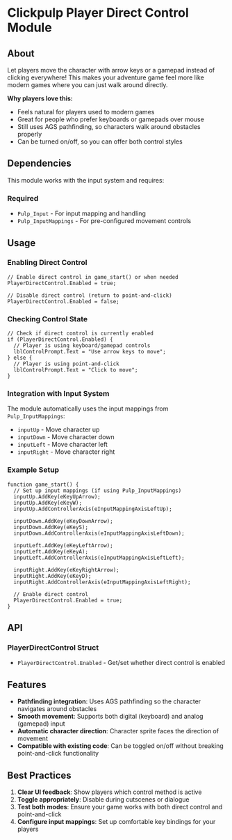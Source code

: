 # Clickpulp Player Direct Control Module

## About

Let players move the character with arrow keys or a gamepad instead of clicking everywhere! This makes your adventure game feel more like modern games where you can just walk around directly.

**Why players love this:**

* Feels natural for players used to modern games
* Great for people who prefer keyboards or gamepads over mouse
* Still uses AGS pathfinding, so characters walk around obstacles properly
* Can be turned on/off, so you can offer both control styles

## Dependencies

This module works with the input system and requires:

### Required

* `Pulp_Input` - For input mapping and handling
* `Pulp_InputMappings` - For pre-configured movement controls

## Usage

### Enabling Direct Control

```agscript
// Enable direct control in game_start() or when needed
PlayerDirectControl.Enabled = true;

// Disable direct control (return to point-and-click)
PlayerDirectControl.Enabled = false;
```

### Checking Control State

```agscript
// Check if direct control is currently enabled
if (PlayerDirectControl.Enabled) {
  // Player is using keyboard/gamepad controls
  lblControlPrompt.Text = "Use arrow keys to move";
} else {
  // Player is using point-and-click
  lblControlPrompt.Text = "Click to move";
}
```

### Integration with Input System

The module automatically uses the input mappings from `Pulp_InputMappings`:

* `inputUp` - Move character up
* `inputDown` - Move character down  
* `inputLeft` - Move character left
* `inputRight` - Move character right

### Example Setup

```agscript
function game_start() {
  // Set up input mappings (if using Pulp_InputMappings)
  inputUp.AddKey(eKeyUpArrow);
  inputUp.AddKey(eKeyW);
  inputUp.AddControllerAxis(eInputMappingAxisLeftUp);
  
  inputDown.AddKey(eKeyDownArrow);
  inputDown.AddKey(eKeyS);
  inputDown.AddControllerAxis(eInputMappingAxisLeftDown);
  
  inputLeft.AddKey(eKeyLeftArrow);
  inputLeft.AddKey(eKeyA);
  inputLeft.AddControllerAxis(eInputMappingAxisLeftLeft);
  
  inputRight.AddKey(eKeyRightArrow);
  inputRight.AddKey(eKeyD);
  inputRight.AddControllerAxis(eInputMappingAxisLeftRight);
  
  // Enable direct control
  PlayerDirectControl.Enabled = true;
}
```

## API

### PlayerDirectControl Struct

* `PlayerDirectControl.Enabled` - Get/set whether direct control is enabled

## Features

* **Pathfinding integration**: Uses AGS pathfinding so the character navigates around obstacles
* **Smooth movement**: Supports both digital (keyboard) and analog (gamepad) input
* **Automatic character direction**: Character sprite faces the direction of movement
* **Compatible with existing code**: Can be toggled on/off without breaking point-and-click functionality

## Best Practices

1. **Clear UI feedback**: Show players which control method is active
2. **Toggle appropriately**: Disable during cutscenes or dialogue
3. **Test both modes**: Ensure your game works with both direct control and point-and-click
4. **Configure input mappings**: Set up comfortable key bindings for your players
